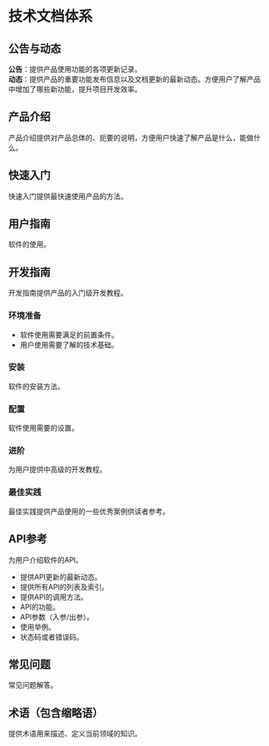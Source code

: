 # 技术文档体系


## 公告与动态
**公告**：提供产品使用功能的各项更新记录。<br/>
**动态**：提供产品的重要功能发布信息以及文档更新的最新动态。方便用户了解产品中增加了哪些新功能，提升项目开发效率。

## 产品介绍
产品介绍提供对产品总体的、扼要的说明，方便用户快速了解产品是什么，能做什么。

## 快速入门
快速入门提供最快速使用产品的方法。

## 用户指南
软件的使用。

## 开发指南
开发指南提供产品的入门级开发教程。

### 环境准备
- 软件使用需要满足的前置条件。
- 用户使用需要了解的技术基础。

### 安装
软件的安装方法。
### 配置
软件使用需要的设置。
### 进阶
为用户提供中高级的开发教程。
### 最佳实践
最佳实践提供产品使用的一些优秀案例供读者参考。

##	API参考
为用户介绍软件的API。
- 提供API更新的最新动态。
- 提供所有API的列表及索引。
- 提供API的调用方法。
- API的功能。
- API参数（入参/出参）。
- 使用举例。
- 状态码或者错误码。

##	常见问题
常见问题解答。

##	术语（包含缩略语）
提供术语用来描述、定义当前领域的知识。
